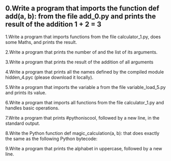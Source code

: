 ##  0.Write a program that imports the function def add(a, b): from the file add_0.py and prints the result of the addition 1 + 2 = 3

1.Write a program that imports functions from the file calculator_1.py, does some Maths, and prints the result.

2.Write a program that prints the number of and the list of its arguments.

3.Write a program that prints the result of the addition of all arguments

4.Write a program that prints all the names defined by the compiled module hidden_4.pyc (please download it locally).

5.Write a program that imports the variable a from the file variable_load_5.py and prints its value.

6.Write a program that imports all functions from the file calculator_1.py and handles basic operations.

7.Write a program that prints #pythoniscool, followed by a new line, in the standard output.

8.Write the Python function def magic_calculation(a, b): that does exactly the same as the following Python bytecode:

9.Write a program that prints the alphabet in uppercase, followed by a new line.
